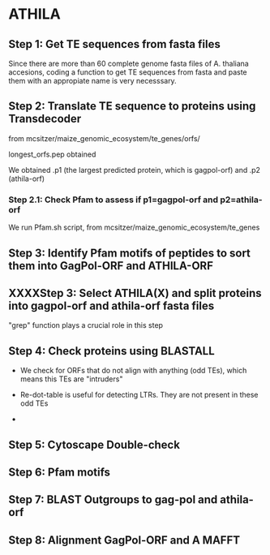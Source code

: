 # ATHILA
## Step 1: Get TE sequences from fasta files
Since there are more than 60 complete genome fasta files of A. thaliana accesions, coding a function to get TE sequences from fasta and paste them with an appropiate name is very necesssary.


## Step 2: Translate TE sequence to proteins using Transdecoder
from mcsitzer/maize_genomic_ecosystem/te_genes/orfs/

longest_orfs.pep obtained

We obtained .p1 (the largest predicted protein, which is gagpol-orf) and .p2 (athila-orf)

  ### Step 2.1: Check Pfam to assess if p1=gagpol-orf and p2=athila-orf
We run Pfam.sh script, from mcsitzer/maize_genomic_ecosystem/te_genes

## Step 3: Identify Pfam motifs of peptides to sort them into GagPol-ORF and ATHILA-ORF
      

## XXXXStep 3: Select ATHILA(X) and split proteins into gagpol-orf and athila-orf fasta files
"grep" function plays a crucial role in this step
      
## Step 4: Check proteins using BLASTALL
- We check for ORFs that do not align with anything (odd TEs), which means this TEs are "intruders"

- Re-dot-table is useful for detecting LTRs. They are not present in these odd TEs
- 
## Step 5: Cytoscape Double-check


## Step 6: Pfam motifs



## Step 7: BLAST Outgroups to gag-pol and athila-orf

## Step 8: Alignment GagPol-ORF and A MAFFT
